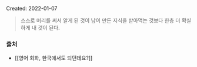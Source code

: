 Created: 2022-01-07

> 스스로 머리를 써서 알게 된 것이 남이 만든 지식을 받아먹는 것보다 한층 더 확실하게 내 것이 된다.


### 출처
- [[영어 회화, 한국에서도 되던데요?]]